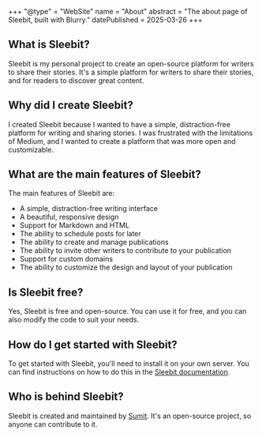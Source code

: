 +++
"@type" = "WebSite"
name = "About"
abstract = "The about page of Sleebit, built with Blurry."
datePublished = 2025-03-26
+++

## What is Sleebit?

Sleebit is my personal project to create an open-source platform for writers to share their stories. It's a simple platform for writers to share their stories, and for readers to discover great content.

## Why did I create Sleebit?

I created Sleebit because I wanted to have a simple, distraction-free platform for writing and sharing stories. I was frustrated with the limitations of Medium, and I wanted to create a platform that was more open and customizable.

## What are the main features of Sleebit?

The main features of Sleebit are:

- A simple, distraction-free writing interface
- A beautiful, responsive design
- Support for Markdown and HTML
- The ability to schedule posts for later
- The ability to create and manage publications
- The ability to invite other writers to contribute to your publication
- Support for custom domains
- The ability to customize the design and layout of your publication

## Is Sleebit free?

Yes, Sleebit is free and open-source. You can use it for free, and you can also modify the code to suit your needs.

## How do I get started with Sleebit?

To get started with Sleebit, you'll need to install it on your own server. You can find instructions on how to do this in the [Sleebit documentation](https://github.com/codeit13/sleebit/blob/master/docs/installation.md).

## Who is behind Sleebit?

Sleebit is created and maintained by [Sumit](https://github.com/codeit13). It's an open-source project, so anyone can contribute to it.
